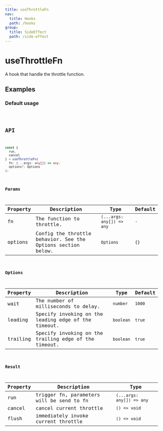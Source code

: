 ```yaml
---
title: useThrottleFn
nav:
  title: Hooks
  path: /hooks
group:
  title: SideEffect
  path: /side-effect
---
```


# useThrottleFn

A hook that handle the throttle function.

## Examples

### Default usage

<code src="./demo/demo1.tsx" />

## API

```typescript
const {
  run,
  cancel
} = useThrottleFn(
  fn: (...args: any[]) => any,
  options?: Options
);
```

### Params

| Property | Description                                                  | Type                      | Default |
|----------|--------------------------------------------------------------|---------------------------|---------|
| fn       | The function to throttle.                                    | `(...args: any[]) => any` | `-`     |
| options  | Config the throttle behavior. See the Options section below. | `Options`                 | `{}`    |

### Options

| Property | Description                                           | Type      | Default |
|----------|-------------------------------------------------------|-----------|---------|
| wait     | The number of milliseconds to delay.                  | `number`  | `1000`  |
| leading  | Specify invoking on the leading edge of the timeout.  | `boolean` | `true`  |
| trailing | Specify invoking on the trailing edge of the timeout. | `boolean` | `true`  |

### Result

| Property | Description                               | Type                      |
|----------|-------------------------------------------|---------------------------|
| run      | trigger fn, parameters will be send to fn | `(...args: any[]) => any` |
| cancel   | cancel current throttle                   | `() => void`              |
| flush    | immediately invoke current throttle       | `() => void`              |
